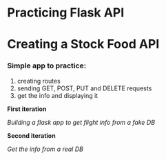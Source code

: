 
# Practicing Flask API
# Creating a Stock Food API


### Simple app to practice:
1. creating routes
2. sending GET, POST, PUT and DELETE requests
3. get the info and displaying it

**First iteration**

*Building a flask app to get flight info from a fake DB*

**Second iteration**

*Get the info from a real DB*